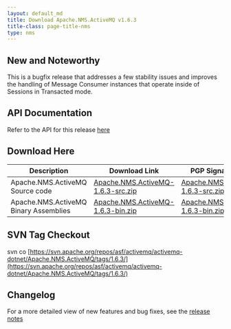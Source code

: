 ```yaml
---
layout: default_md
title: Download Apache.NMS.ActiveMQ v1.6.3 
title-class: page-title-nms
type: nms
---
```


New and Noteworthy
------------------

This is a bugfix release that addresses a few stability issues and improves the handling of Message Consumer instances that operate inside of Sessions in Transacted mode.

API Documentation
-----------------

Refer to the API for this release [here](../../../nms-api)

Download Here
-------------

Description|Download Link|PGP Signature File|Version
---|---|---|---
Apache.NMS.ActiveMQ Source code|[Apache.NMS.ActiveMQ-1.6.3-src.zip](https://archive.apache.org/dist/activemq/apache-nms/1.6.0/Apache.NMS.ActiveMQ-1.6.3-src.zip)|[Apache.NMS.ActiveMQ-1.6.3-src.zip.asc](http://www.apache.org/dist/activemq/apache-nms/1.6.0/Apache.NMS.ActiveMQ-1.6.3-src.zip.asc)|1.6.3.3483
Apache.NMS.ActiveMQ Binary Assemblies|[Apache.NMS.ActiveMQ-1.6.3-bin.zip](https://archive.apache.org/dist/activemq/apache-nms/1.6.0/Apache.NMS.ActiveMQ-1.6.3-bin.zip)|[Apache.NMS.ActiveMQ-1.6.3-bin.zip.asc](http://www.apache.org/dist/activemq/apache-nms/1.6.0/Apache.NMS.ActiveMQ-1.6.3-bin.zip.asc)|1.6.3.3483

SVN Tag Checkout
----------------

svn co [https://svn.apache.org/repos/asf/activemq/activemq-dotnet/Apache.NMS.ActiveMQ/tags/1.6.3/](https://svn.apache.org/repos/asf/activemq/activemq-dotnet/Apache.NMS.ActiveMQ/tags/1.6.3/)

Changelog
---------

For a more detailed view of new features and bug fixes, see the [release notes](https://issues.apache.org/jira/secure/ReleaseNote.jspa?projectId=12311201&version=12325840)


